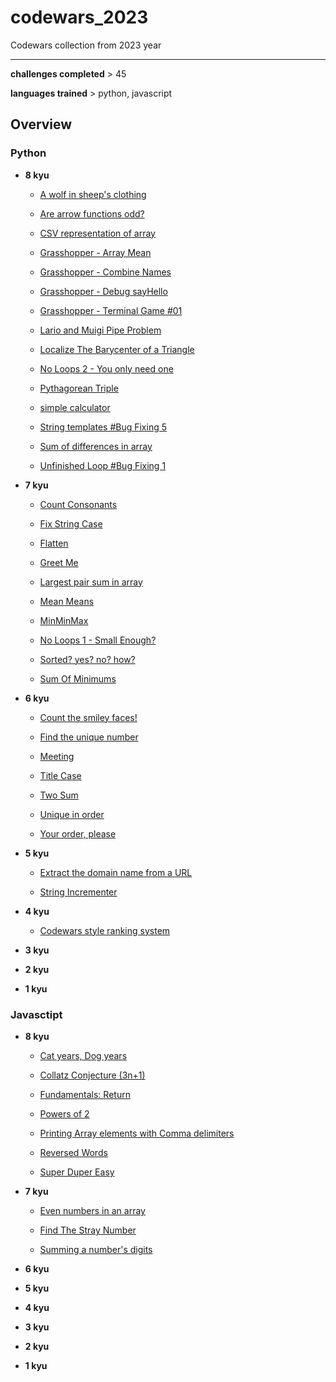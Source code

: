 # codewars_2023

Codewars collection from 2023 year

---

**challenges completed** > 45

**languages trained** > python, javascript


## Overview 

### Python

- **8 kyu**

  - [A wolf in sheep's clothing](./python/8kyu/a_wolf_in_sheeps_clothing/challenge.md)
 
  - [Are arrow functions odd?](./python/8kyu/are_arrow_functions_odd/challenge.md)

  - [CSV representation of array](./python/8kyu/csv_representation_of_array/challenge.md)

  - [Grasshopper - Array Mean](./python/8kyu/grasshopper_array_mean/challenge.md)

  - [Grasshopper - Combine Names](./python/8kyu/grasshopper_combine_names/challenge.md)

  - [Grasshopper - Debug sayHello](./python/8kyu/grasshopper_debug_sayhello/challenge.md)
 
  - [Grasshopper - Terminal Game #01](./python/8kyu/grasshopper_terminal_game_01/challenge.md)
 
  - [Lario and Muigi Pipe Problem](./python/8kyu/lario_and_muigi_pipe_problem/challenge.md)

  - [Localize The Barycenter of a Triangle](./python/8kyu/localize_the_barycenter_of_a_triangle/challenge.md)
  
  - [No Loops 2 - You only need one](./python/8kyu/no_loops_2_-_you_only_need_one/challenge.md)
  
  - [Pythagorean Triple](./python/8kyu/pythagorean_triple/challenge.md)
  
  - [simple calculator](./python/8kyu/simple_calculator/challenge.md)

  - [String templates #Bug Fixing 5](./python/8kyu/string_templates_bug_fixing/challenge.md)
  
  - [Sum of differences in array](./python/8kyu/sum_of_differences_in_array/challenge.md)
  
  - [Unfinished Loop #Bug Fixing 1](./python/8kyu/unfinished_loop_bug_fixing/challenge.md)

 
- **7 kyu**
  
  - [Count Consonants](./python/7kyu/count_consonants/challenge.md)
  
  - [Fix String Case](./python/7kyu/fix_string_case/challenge.md)
  
  - [Flatten](./python/7kyu/flatten/challenge.md) 
 
  - [Greet Me](./python/7kyu/greet_me/challenge.md)
  
  - [Largest pair sum in array](./python/7kyu/largest_pair_sum_in_array/challenge.md) 
  
  - [Mean Means](./python/7kyu/mean_means/challenge.md)

  - [MinMinMax](./python/7kyu/minminmax/challenge.md)
  
  - [No Loops 1 - Small Enough?](./python/7kyu/no_loops_1_-_small_enough/challenge.md)
  
  - [Sorted? yes? no? how?](./python/7kyu/sorted_yes_no_how/challenge.md)
   
  - [Sum Of Minimums](./python/7kyu/sum_of_minimums/challenge.md) 
  
  
- **6 kyu**
  
  - [Count the smiley faces!](./python/6kyu/count_the_smiley_faces/challenge.md)

  - [Find the unique number](./python/6kyu/find_unique/challenge.md)
  
  - [Meeting](./python/6kyu/meeting/challenge.md)
  
  - [Title Case](./python/6kyu/title_case/challenge.md)
  
  - [Two Sum](./python/6kyu/two_sum/challenge.md)
  
  - [Unique in order](./python/6kyu/unique_in_order/challenge.md)
    
  - [Your order, please](./python/6kyu/your_order_please/challenge.md)
  
- **5 kyu**

  - [Extract the domain name from a URL](./python/5kyu/extract_domain_name_from_url/challenge.md)
  
  - [String Incrementer](./python/5kyu/string_incrementer/challenge.md)
  
- **4 kyu**

  - [Codewars style ranking system](./python/4kyu/codewars_style_ranking_system/challenge.md)

- **3 kyu**
- **2 kyu**
- **1 kyu**

### Javasctipt

- **8 kyu**
  
  - [Cat years, Dog years](./javascript/8kyu/cat_years_dog_years/challenge.md)
  
  - [Collatz Conjecture (3n+1)](./javascript/8kyu/collatz_conjecture_(3n+1)/boiler/challenge.md)

  - [Fundamentals: Return](./javascript/8kyu/fundamentals_return/challenge.md)
  
  - [Powers of 2](./javascript/8kyu/powers_of_2/challenge.md)
  
  - [Printing Array elements with Comma delimiters](./javascript/8kyu/printing_array_elements_with_comma_delimiters/challenge.md)
  
  - [Reversed Words](./javascript/8kyu/reversed_words/challenge.md)

  - [Super Duper Easy](./javascript/8kyu/super_duper_easy/challenge.md)

- **7 kyu**

  - [Even numbers in an array](./javascript/7kyu/even_numbers_in_an_array/challenge.md)

  - [Find The Stray Number](./javascript/7kyu/find_stray_number/challenge.md)
  
  - [Summing a number's digits](./javascript/7kyu/summing_a_numbers_digits/challenge.md)
  
- **6 kyu**
- **5 kyu**
- **4 kyu**
- **3 kyu**
- **2 kyu**
- **1 kyu**
